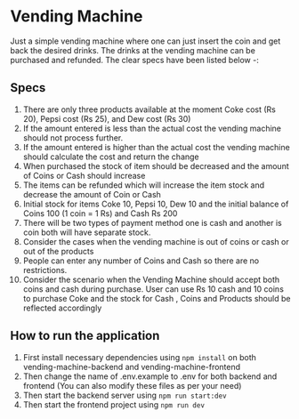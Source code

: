 # Vending Machine

Just a simple vending machine where one can just insert the coin and get back the desired
drinks. The drinks at the vending machine can be purchased and refunded. The clear specs have
been listed below -:

## Specs

1. There are only three products available at the moment Coke cost (Rs 20), Pepsi cost (Rs
   25), and Dew cost (Rs 30)
2. If the amount entered is less than the actual cost the vending machine should not process
   further.
3. If the amount entered is higher than the actual cost the vending machine should calculate
   the cost and return the change
4. When purchased the stock of item should be decreased and the amount of Coins or Cash
   should increase
5. The items can be refunded which will increase the item stock and decrease the amount of
   Coin or Cash
6. Initial stock for items Coke 10, Pepsi 10, Dew 10 and the initial balance of Coins 100 (1 coin =
   1 Rs) and Cash Rs 200
7. There will be two types of payment method one is cash and another is coin both will have
   separate stock.
8. Consider the cases when the vending machine is out of coins or cash or out of the
   products
9. People can enter any number of Coins and Cash so there are no restrictions.
10. Consider the scenario when the Vending Machine should accept both coins and cash
    during purchase. User can use Rs 10 cash and 10 coins to purchase Coke and the stock for
    Cash , Coins and Products should be reflected accordingly

## How to run the application

1. First install necessary dependencies using `npm install` on both vending-machine-backend and vending-machine-frontend
2. Then change the name of .env.example to .env for both backend and frontend (You can also modify these files as per your need)
3. Then start the backend server using `npm run start:dev`
4. Then start the frontend project using `npm run dev`
